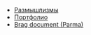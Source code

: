 * [Размышлизмы](thoughts/README.md)
* [Портфолио](portfolio/README.md)
* [Brag document (Parma)](brag-document/brag-document.parma.md)